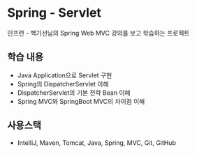 # Spring - Servlet
인프런 - 백기선님의 Spring Web MVC 강의를 보고 학습하는 프로젝트  

## 학습 내용
* Java Application으로 Servlet 구현
* Spring의 DispatcherServlet 이해
* DispatcherServlet의 기본 전략 Bean 이해
* Spring MVC와 SpringBoot MVC의 차이점 이해  

## 사용스택  
* IntelliJ, Maven, Tomcat, Java, Spring, MVC, Git, GitHub  
